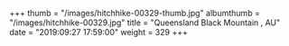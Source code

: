 +++
thumb = "/images/hitchhike-00329-thumb.jpg"
albumthumb = "/images/hitchhike-00329.jpg"
title = "Queensland Black Mountain , AU"
date = "2019:09:27 17:59:00"
weight = 329
+++
